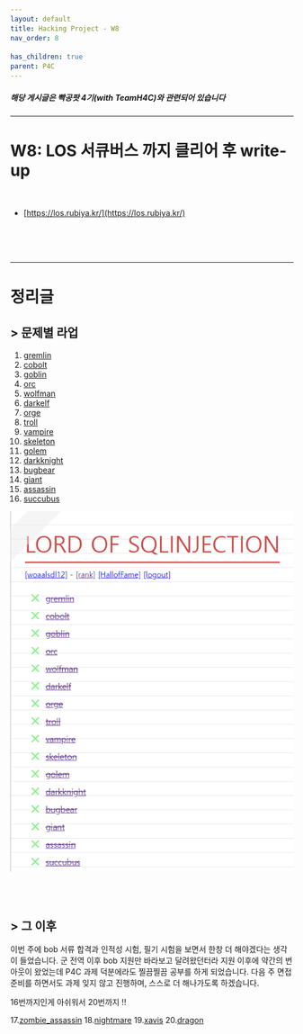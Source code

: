 ```yaml
---
layout: default
title: Hacking Project - W8
nav_order: 8

has_children: true
parent: P4C
---
```


##### 해당 게시글은 빡공팟 4기(with TeamH4C)와 관련되어 있습니다
-----

# W8:  LOS 서큐버스 까지 클리어 후 write-up

<br>

- [https://los.rubiya.kr/](https://los.rubiya.kr/)

<br>
<br>
<br>

-----

# 정리글


## > 문제별 라업

1. [gremlin](https://jminis.github.io/docs/P4C/Day51/#-lord-of-sql-injection-gremlin)
2. [cobolt](https://jminis.github.io/docs/P4C/Day51/#-los-cobolt)
3. [goblin](https://jminis.github.io/docs/P4C/Day51/#los-goblin)
4. [orc](https://jminis.github.io/docs/P4C/Day52/#-lord-of-sql-injection-orc)
5. [wolfman](https://jminis.github.io/docs/P4C/Day52/#los-wolfman)
6. [darkelf](https://jminis.github.io/docs/P4C/Day52/#los-darkelf)
7. [orge](https://jminis.github.io/docs/P4C/Day52/#los-orge)
8. [troll](https://jminis.github.io/docs/P4C/Day52/#los-troll)
9. [vampire](https://jminis.github.io/docs/P4C/Day52/#los-vampire)
10. [skeleton](https://jminis.github.io/docs/P4C/Day52/#los-skeleton)
11. [golem](https://jminis.github.io/docs/P4C/Day52/#los-golem)
12. [darkknight](https://jminis.github.io/docs/P4C/Day53/#-lord-of-sql-injection-darkknight)
13. [bugbear](https://jminis.github.io/docs/P4C/Day53/#-lord-of-sql-injection-bugbear)
14. [giant](https://jminis.github.io/docs/P4C/Day53/#-lord-of-sql-injection-giant)
15. [assassin](https://jminis.github.io/docs/P4C/Day53/#-lord-of-sql-injection-assassin)
16. [succubus](https://jminis.github.io/docs/P4C/Day53/#-lord-of-sql-injection-succubus)

![image-20220612183520817](img/image-20220612183520817.png)

<br><br>


## > 그 이후

이번 주에 bob 서류 합격과 인적성 시험, 필기 시험을 보면서 한창 더 해야겠다는 생각이 들었습니다. 군 전역 이후 bob 지원만 바라보고 달려왔던터라 지원 이후에 약간의 번아웃이 왔었는데 P4C 과제 덕분에라도 찔끔찔끔 공부를 하게 되었습니다. 다음 주 면접 준비를 하면서도 과제 잊지 않고 진행하며, 스스로 더 해나가도록 하겠습니다.

16번까지인게 아쉬워서 20번까지 !!

17.[zombie_assassin]()
18.[nightmare]()
19.[xavis]()
20.[dragon]()